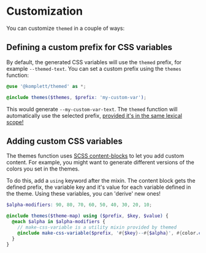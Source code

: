 # Customization

You can customize `themed` in a couple of ways:

## Defining a custom prefix for CSS variables

By default, the generated CSS variables will use the `themed` prefix, for example `--themed-text`. You can set a custom prefix using the `themes` function:

```scss
@use '@komplett/themed' as *;

@include themes($themes, $prefix: 'my-custom-var');
```

This would generate `--my-custom-var-text`. The `themed` function will automatically use the selected prefix, [provided it's in the same lexical scope! ](/guide/global-setup)

## Adding custom CSS variables

The themes function uses [SCSS content-blocks](https://sass-lang.com/documentation/at-rules/mixin/#content-blocks) to let you add custom content. For example, you might want to generate different versions of the colors you set in the themes.

To do this, add a `using` keyword after the mixin. The content block gets the defined prefix, the variable key and it's value for each variable defined in the theme.
Using these variables, you can 'derive' new ones!

```scss
$alpha-modifiers: 90, 80, 70, 60, 50, 40, 30, 20, 10;

@include themes($theme-map) using ($prefix, $key, $value) {
  @each $alpha in $alpha-modifiers {
    // make-css-variable is a utility mixin provided by themed
    @include make-css-variable($prefix, '#{$key}--#{$alpha}', #{color.change($value, $alpha: calc($alpha / 100))});
  }
}
```
